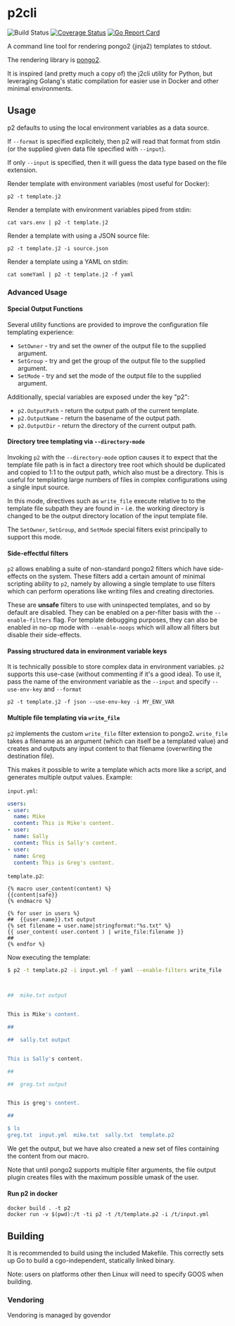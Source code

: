 # p2cli
![Build Status](https://github.com/wrouesnel/p2cli/actions/workflows/release.yml/badge.svg?branch=master)
[![Coverage Status](https://coveralls.io/repos/github/wrouesnel/p2cli/badge.svg?branch=master)](https://coveralls.io/github/wrouesnel/p2cli?branch=master)
[![Go Report Card](https://goreportcard.com/badge/github.com/wrouesnel/p2cli)](https://goreportcard.com/report/github.com/wrouesnel/p2cli)

A command line tool for rendering pongo2 (jinja2) templates to stdout.

The rendering library is [pongo2](https://github.com/flosch/pongo2).

It is inspired (and pretty much a copy of) the j2cli utility for Python, but
leveraging Golang's static compilation for easier use in Docker and other
minimal environments.

## Usage
p2 defaults to using the local environment variables as a data source.

If `--format` is specified explicitely, then p2 will read that format from
stdin (or the supplied given data file specified with `--input`).

If only `--input` is specified, then it will guess the data type based on the
file extension.

Render template with environment variables (most useful for Docker):
```
p2 -t template.j2
```

Render a template with environment variables piped from stdin:
```
cat vars.env | p2 -t template.j2
```

Render a template with using a JSON source file:
```
p2 -t template.j2 -i source.json
```

Render a template using a YAML on stdin:
```
cat someYaml | p2 -t template.j2 -f yaml
```

### Advanced Usage

#### Special Output Functions

Several utility functions are provided to improve the configuration file
templating experience:

* `SetOwner` - try and set the owner of the output file to the supplied argument.
* `SetGroup` - try and get the group of the output file to the supplied argument.
* `SetMode` - try and set the mode of the output file to the supplied argument.

Additionally, special variables are exposed under the key "p2":

* `p2.OutputPath` - return the output path of the current template.
* `p2.OutputName` - return the basename of the output path.
* `p2.OutputDir` - return the directory of the current output path.

#### Directory tree templating via `--directory-mode`

Invoking `p2` with the `--directory-mode` option causes it to expect that the template file
path is in fact a directory tree root which should be duplicated and copied to
1:1 to the output path, which also must be a directory. This is useful for
templating large numbers of files in complex configurations using a single
input source.

In this mode, directives such as `write_file` execute relative to to the
template file subpath they are found in - i.e. the working directory is
changed to be the output directory location of the input template file. 

The `SetOwner`, `SetGroup`, and `SetMode` special filters exist principally
to support this mode.

#### Side-effectful filters
`p2` allows enabling a suite of non-standard pongo2 filters which have
side-effects on the system. These filters add a certain amount of
minimal scripting ability to `p2`, namely by allowing a single template
to use filters which can perform operations like writing files and
creating directories.

These are __unsafe__ filters to use with uninspected templates, and so
by default are disabled. They can be enabled on a per-filter basis with
the `--enable-filters` flag. For template debugging purposes, they can
also be enabled in no-op mode with `--enable-noops` which will allow
all filters but disable their side-effects.

#### Passing structured data in environment variable keys
It is technically possible to store complex data in environment variables. `p2`
supports this use-case (without commenting if it's a good idea). To use it,
pass the name of the environment variable as the `--input` and specify
`--use-env-key` and `--format`
```
p2 -t template.j2 -f json --use-env-key -i MY_ENV_VAR
```

#### Multiple file templating via `write_file`
`p2` implements the custom `write_file` filter extension to pongo2.
`write_file` takes a filename as an argument (which can itself be a
templated value) and creates and outputs any input content to that
filename (overwriting the destination file).

This makes it possible to write a template which acts more like a
script, and generates multiple output values. Example:

`input.yml`:
```yaml
users:
- user:
  name: Mike
  content: This is Mike's content.
- user:
  name: Sally
  content: This is Sally's content.
- user:
  name: Greg
  content: This is Greg's content.
```

`template.p2`:
```Django
{% macro user_content(content) %}
{{content|safe}}
{% endmacro %}

{% for user in users %}
##  {{user.name}}.txt output
{% set filename = user.name|stringformat:"%s.txt" %}
{{ user_content( user.content ) | write_file:filename }}
##
{% endfor %}
```

Now executing the template:
```sh
$ p2 -t template.p2 -i input.yml -f yaml --enable-filters write_file



##  mike.txt output


This is Mike's content.

##

##  sally.txt output


This is Sally's content.

##

##  greg.txt output


This is greg's content.

##

$ ls
greg.txt  input.yml  mike.txt  sally.txt  template.p2
```

We get the output, but we have also created a new set of files
containing the content from our macro.

Note that until pongo2 supports multiple filter arguments, the file
output plugin creates files with the maximum possible umask of the user.

#### Run p2 in docker
```
docker build . -t p2
docker run -v $(pwd):/t -ti p2 -t /t/template.p2 -i /t/input.yml
```

## Building

It is recommended to build using the included Makefile. This correctly sets up
Go to build a cgo-independent, statically linked binary.

Note: users on platforms other then Linux will need to specify GOOS when
building.

### Vendoring
Vendoring is managed by govendor
